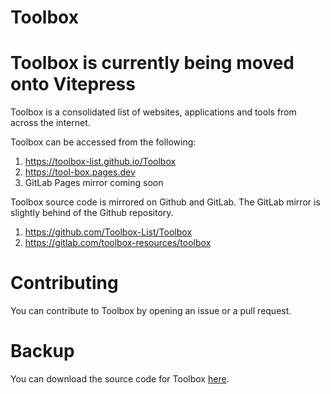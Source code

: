 # Toolbox
# Toolbox is currently being moved onto Vitepress

Toolbox is a consolidated list of websites, applications and tools from across the internet. 

Toolbox can be accessed from the following:
1. https://toolbox-list.github.io/Toolbox
2. https://tool-box.pages.dev
3. GitLab Pages mirror coming soon

Toolbox source code is mirrored on Github and GitLab. The GitLab mirror is slightly behind of the Github repository. 
1. https://github.com/Toolbox-List/Toolbox
2. https://gitlab.com/toolbox-resources/toolbox

# Contributing
You can contribute to Toolbox by opening an issue or a pull request.

# Backup
You can download the source code for Toolbox [here](https://github.com/Toolbox-List/Toolbox/archive/refs/heads/master.zip).
